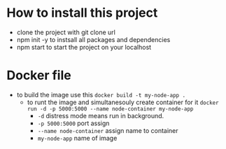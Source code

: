 # How to install this project
- clone the project with git clone url
- npm init -y    to instsall all packages and dependencies
- npm start     to start the project on your localhost


# Docker file
- to build the image use this
  `docker build -t my-node-app .`
  - to runt the image and simultanesouly create container for it
     `docker run -d -p 5000:5000 --name node-container my-node-app`
      - `-d` distress mode means run in background.
      - `-p 5000:5000` port assign
      - `--name node-container` assign name to container
      - `my-node-app` name of image
